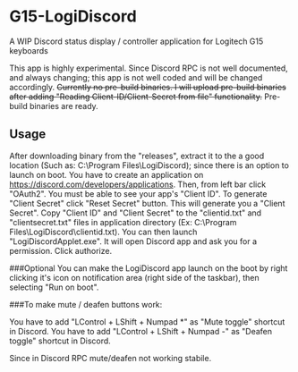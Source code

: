 # G15-LogiDiscord
A WIP Discord status display / controller application for Logitech G15 keyboards

This app is highly experimental. Since Discord RPC is not well documented, and always changing; this app is not well coded and will be changed accordingly.
~~Currently no pre-build binaries. I will upload pre-build binaries after adding "Reading Client-ID/Client-Secret from file" functionality.~~
Pre-build binaries are ready.

## Usage
After downloading binary from the "releases", extract it to the a good location (Such as: C:\Program Files\LogiDiscord); since there is an option to launch on boot.
You have to create an application on https://discord.com/developers/applications. Then, from left bar click "OAuth2".
You must be able to see your app's "Client ID". To generate "Client Secret" click "Reset Secret" button. This will generate you a "Client Secret".
Copy "Client ID" and "Client Secret" to the "clientid.txt" and "clientsecret.txt" files in application directory (Ex: C:\Program Files\LogiDiscord\clientid.txt).
You can then launch "LogiDiscordApplet.exe". It will open Discord app and ask you for a permission. Click authorize.

###Optional
You can make the LogiDiscord app launch on the boot by right clicking it's icon on notification area (right side of the taskbar), then selecting "Run on boot".

###To make mute / deafen buttons work:

You have to add "LControl + LShift + Numpad *" as "Mute toggle" shortcut in Discord.
You have to add "LControl + LShift + Numpad -" as "Deafen toggle" shortcut in Discord.

Since in Discord RPC mute/deafen not working stabile. 
